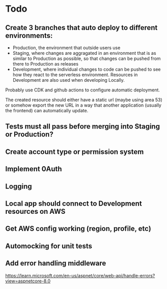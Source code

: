 # Todo
## Create 3 branches that auto deploy to different environments:
  - Production, the environment that outside users use
  - Staging, where changes are aggragated in an environment that is as similar to Production as possible, so that changes can be pushed from there to Production as releases
  - Development, where individual changes to code can be pushed to see how they react to the serverless environment. Resources in Development are also used when developing Locally.

Probably use CDK and github actions to configure automatic deployment.

The created resource should either have a static url (maybe using area 53) or somehow export the new URL in a way that another application (usually the frontend) can automatically update.

## Tests must all pass before merging into Staging or Production?

## Create account type or permission system

## Implement 0Auth

## Logging

## Local app should connect to Development resources on AWS

## Get AWS config working (region, profile, etc)

## Automocking for unit tests

## Add error handling middleware
https://learn.microsoft.com/en-us/aspnet/core/web-api/handle-errors?view=aspnetcore-8.0